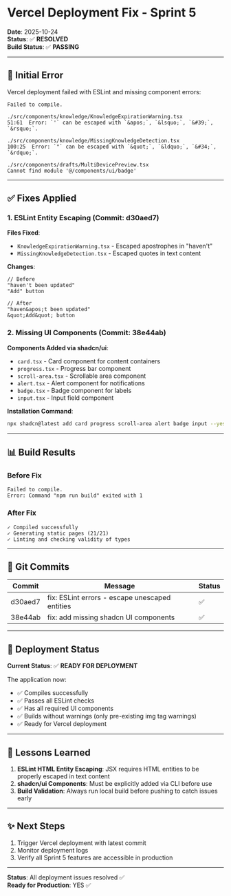# Vercel Deployment Fix - Sprint 5

**Date**: 2025-10-24  
**Status**: ✅ **RESOLVED**  
**Build Status**: ✅ **PASSING**

---

## 🔴 Initial Error

Vercel deployment failed with ESLint and missing component errors:

```
Failed to compile.

./src/components/knowledge/KnowledgeExpirationWarning.tsx
51:61  Error: `'` can be escaped with `&apos;`, `&lsquo;`, `&#39;`, `&rsquo;`.

./src/components/knowledge/MissingKnowledgeDetection.tsx
100:25  Error: `"` can be escaped with `&quot;`, `&ldquo;`, `&#34;`, `&rdquo;`.

./src/components/drafts/MultiDevicePreview.tsx
Cannot find module '@/components/ui/badge'
```

---

## ✅ Fixes Applied

### 1. ESLint Entity Escaping (Commit: d30aed7)

**Files Fixed**:
- `KnowledgeExpirationWarning.tsx` - Escaped apostrophes in "haven't"
- `MissingKnowledgeDetection.tsx` - Escaped quotes in text content

**Changes**:
```tsx
// Before
"haven't been updated"
"Add" button

// After
"haven&apos;t been updated"
&quot;Add&quot; button
```

### 2. Missing UI Components (Commit: 38e44ab)

**Components Added via shadcn/ui**:
- `card.tsx` - Card component for content containers
- `progress.tsx` - Progress bar component
- `scroll-area.tsx` - Scrollable area component
- `alert.tsx` - Alert component for notifications
- `badge.tsx` - Badge component for labels
- `input.tsx` - Input field component

**Installation Command**:
```bash
npx shadcn@latest add card progress scroll-area alert badge input --yes
```

---

## 📊 Build Results

### Before Fix
```
Failed to compile.
Error: Command "npm run build" exited with 1
```

### After Fix
```
✓ Compiled successfully
✓ Generating static pages (21/21)
✓ Linting and checking validity of types
```

---

## 🔗 Git Commits

| Commit | Message | Status |
|--------|---------|--------|
| d30aed7 | fix: ESLint errors - escape unescaped entities | ✅ |
| 38e44ab | fix: add missing shadcn UI components | ✅ |

---

## 🚀 Deployment Status

**Current Status**: ✅ **READY FOR DEPLOYMENT**

The application now:
- ✅ Compiles successfully
- ✅ Passes all ESLint checks
- ✅ Has all required UI components
- ✅ Builds without warnings (only pre-existing img tag warnings)
- ✅ Ready for Vercel deployment

---

## 📝 Lessons Learned

1. **ESLint HTML Entity Escaping**: JSX requires HTML entities to be properly escaped in text content
2. **shadcn/ui Components**: Must be explicitly added via CLI before use
3. **Build Validation**: Always run local build before pushing to catch issues early

---

## ✨ Next Steps

1. Trigger Vercel deployment with latest commit
2. Monitor deployment logs
3. Verify all Sprint 5 features are accessible in production

---

**Status**: All deployment issues resolved ✅  
**Ready for Production**: YES ✅


